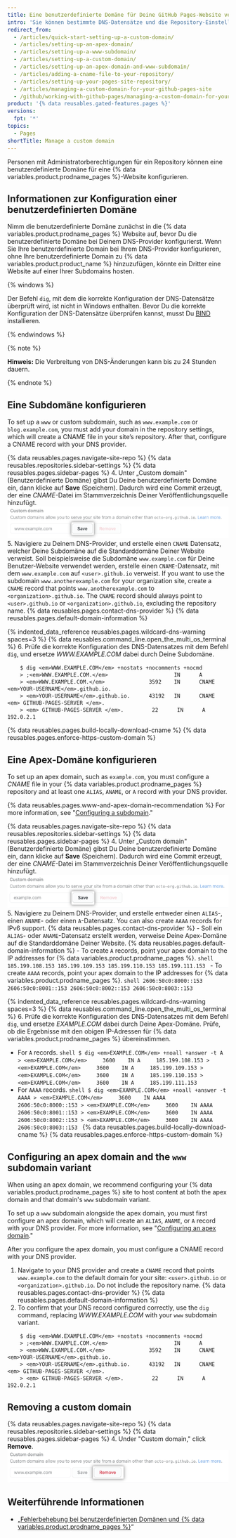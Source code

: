 ```yaml
---
title: Eine benutzerdefinierte Domäne für Deine GitHub Pages-Website verwalten
intro: 'Sie können bestimmte DNS-Datensätze und die Repository-Einstellungen so einrichten oder aktualisieren, dass die Standard-Domain für Ihre {% data variables.product.prodname_pages %}-Website auf eine benutzerdefinierte Domain verweist.'
redirect_from:
  - /articles/quick-start-setting-up-a-custom-domain/
  - /articles/setting-up-an-apex-domain/
  - /articles/setting-up-a-www-subdomain/
  - /articles/setting-up-a-custom-domain/
  - /articles/setting-up-an-apex-domain-and-www-subdomain/
  - /articles/adding-a-cname-file-to-your-repository/
  - /articles/setting-up-your-pages-site-repository/
  - /articles/managing-a-custom-domain-for-your-github-pages-site
  - /github/working-with-github-pages/managing-a-custom-domain-for-your-github-pages-site
product: '{% data reusables.gated-features.pages %}'
versions:
  fpt: '*'
topics:
  - Pages
shortTitle: Manage a custom domain
---
```


Personen mit Administratorberechtigungen für ein Repository können eine benutzerdefinierte Domäne für eine {% data variables.product.prodname_pages %}-Website konfigurieren.

## Informationen zur Konfiguration einer benutzerdefinierten Domäne

Nimm die benutzerdefinierte Domäne zunächst in die {% data variables.product.prodname_pages %} Website auf, bevor Du die benutzerdefinierte Domäne bei Deinem DNS-Provider konfigurierst. Wenn Sie Ihre benutzerdefinierte Domain bei Ihrem DNS-Provider konfigurieren, ohne Ihre benutzerdefinierte Domain zu {% data variables.product.product_name %} hinzuzufügen, könnte ein Dritter eine Website auf einer Ihrer Subdomains hosten.

{% windows %}

Der Befehl `dig`, mit dem die korrekte Konfiguration der DNS-Datensätze überprüft wird, ist nicht in Windows enthalten. Bevor Du die korrekte Konfiguration der DNS-Datensätze überprüfen kannst, musst Du [BIND](https://www.isc.org/bind/) installieren.

{% endwindows %}

{% note %}

**Hinweis:** Die Verbreitung von DNS-Änderungen kann bis zu 24 Stunden dauern.

{% endnote %}

## Eine Subdomäne konfigurieren

To set up a `www` or custom subdomain, such as `www.example.com` or `blog.example.com`, you must add your domain in the repository settings, which will create a CNAME file in your site’s repository. After that, configure a CNAME record with your DNS provider.

{% data reusables.pages.navigate-site-repo %}
{% data reusables.repositories.sidebar-settings %}
{% data reusables.pages.sidebar-pages %}
4. Unter „Custom domain" (Benutzerdefinierte Domäne) gibst Du Deine benutzerdefinierte Domäne ein, dann klicke auf **Save** (Speichern). Dadurch wird eine Commit erzeugt, der eine _CNAME_-Datei im Stammverzeichnis Deiner Veröffentlichungsquelle hinzufügt. ![Schaltfläche „Save custom domain" (Speichere benutzerdefinierte Domäne)](/assets/images/help/pages/save-custom-subdomain.png)
5. Navigiere zu Deinem DNS-Provider, und erstelle einen `CNAME` Datensatz, welcher Deine Subdomäne auf die Standarddomäne Deiner Website verweist. Soll beispielsweise die Subdomäne `www.example.com` für Deine Benutzer-Website verwendet werden, erstelle einen `CNAME`-Datensatz, mit dem `www.example.com` auf `<user>.github.io` verweist. If you want to use the subdomain `www.anotherexample.com` for your organization site, create a `CNAME` record that points `www.anotherexample.com` to `<organization>.github.io`. The `CNAME` record should always point to `<user>.github.io` or `<organization>.github.io`, excluding the repository name. {% data reusables.pages.contact-dns-provider %} {% data reusables.pages.default-domain-information %}

{% indented_data_reference reusables.pages.wildcard-dns-warning spaces=3 %}
{% data reusables.command_line.open_the_multi_os_terminal %}
6. Prüfe die korrekte Konfiguration des DNS-Datensatzes mit dem Befehl `dig`, und ersetze _WWW.EXAMPLE.COM_ dabei durch Deine Subdomäne.
```shell
    $ dig <em>WWW.EXAMPLE.COM</em> +nostats +nocomments +nocmd
    > ;<em>WWW.EXAMPLE.COM.</em>                     IN      A
    > <em>WWW.EXAMPLE.COM.</em>              3592    IN      CNAME   <em>YOUR-USERNAME</em>.github.io.
    > <em>YOUR-USERNAME</em>.github.io.      43192   IN      CNAME   <em> GITHUB-PAGES-SERVER </em>.
    > <em> GITHUB-PAGES-SERVER </em>.         22      IN      A       192.0.2.1
```
{% data reusables.pages.build-locally-download-cname %}
{% data reusables.pages.enforce-https-custom-domain %}

## Eine Apex-Domäne konfigurieren

To set up an apex domain, such as `example.com`, you must configure a _CNAME_ file  in your {% data variables.product.prodname_pages %} repository and at least one `ALIAS`, `ANAME`, or `A` record with your DNS provider.

{% data reusables.pages.www-and-apex-domain-recommendation %} For more information, see "[Configuring a subdomain](#configuring-a-subdomain)."

{% data reusables.pages.navigate-site-repo %}
{% data reusables.repositories.sidebar-settings %}
{% data reusables.pages.sidebar-pages %}
4. Unter „Custom domain" (Benutzerdefinierte Domäne) gibst Du Deine benutzerdefinierte Domäne ein, dann klicke auf **Save** (Speichern). Dadurch wird eine Commit erzeugt, der eine _CNAME_-Datei im Stammverzeichnis Deiner Veröffentlichungsquelle hinzufügt. ![Schaltfläche „Save custom domain" (Speichere benutzerdefinierte Domäne)](/assets/images/help/pages/save-custom-apex-domain.png)
5. Navigiere zu Deinem DNS-Provider, und erstelle entweder einen `ALIAS`-, einen `ANAME`- oder einen `A`-Datensatz. You can also create `AAAA` records for IPv6 support. {% data reusables.pages.contact-dns-provider %}
    - Soll ein `ALIAS`- oder `ANAME`-Datensatz erstellt werden, verweise Deine Apex-Domäne auf die Standarddomäne Deiner Website. {% data reusables.pages.default-domain-information %}
    - To create `A` records, point your apex domain to the IP addresses for {% data variables.product.prodname_pages %}.
      ```shell
      185.199.108.153
      185.199.109.153
      185.199.110.153
      185.199.111.153
      ```
    - To create `AAAA` records, point your apex domain to the IP addresses for {% data variables.product.prodname_pages %}.
      ```shell
      2606:50c0:8000::153
      2606:50c0:8001::153
      2606:50c0:8002::153
      2606:50c0:8003::153
      ```

{% indented_data_reference reusables.pages.wildcard-dns-warning spaces=3 %}
{% data reusables.command_line.open_the_multi_os_terminal %}
6. Prüfe die korrekte Konfiguration des DNS-Datensatzes mit dem Befehl `dig`, und ersetze _EXAMPLE.COM_ dabei durch Deine Apex-Domäne. Prüfe, ob die Ergebnisse mit den obigen IP-Adressen für {% data variables.product.prodname_pages %} übereinstimmen.
   - For `A` records.
    ```shell
    $ dig <em>EXAMPLE.COM</em> +noall +answer -t A
    > <em>EXAMPLE.COM</em>     3600    IN A     185.199.108.153
    > <em>EXAMPLE.COM</em>     3600    IN A     185.199.109.153
    > <em>EXAMPLE.COM</em>     3600    IN A     185.199.110.153
    > <em>EXAMPLE.COM</em>     3600    IN A     185.199.111.153
    ```
   - For `AAAA` records.
    ```shell
    $ dig <em>EXAMPLE.COM</em> +noall +answer -t AAAA
    > <em>EXAMPLE.COM</em>     3600    IN AAAA     2606:50c0:8000::153
    > <em>EXAMPLE.COM</em>     3600    IN AAAA     2606:50c0:8001::153
    > <em>EXAMPLE.COM</em>     3600    IN AAAA     2606:50c0:8002::153
    > <em>EXAMPLE.COM</em>     3600    IN AAAA     2606:50c0:8003::153
    ```
{% data reusables.pages.build-locally-download-cname %}
{% data reusables.pages.enforce-https-custom-domain %}

## Configuring an apex domain and the `www` subdomain variant

When using an apex domain, we recommend configuring your {% data variables.product.prodname_pages %} site to host content at both the apex domain and that domain's `www` subdomain variant.

To set up a `www` subdomain alongside the apex domain, you must first configure an apex domain, which will create an `ALIAS`, `ANAME`, or `A` record with your DNS provider. For more information, see "[Configuring an apex domain](#configuring-an-apex-domain)."

After you configure the apex domain, you must configure a CNAME record with your DNS provider.

1. Navigate to your DNS provider and create a `CNAME` record that points `www.example.com` to the default domain for your site: `<user>.github.io` or `<organization>.github.io`. Do not include the repository name. {% data reusables.pages.contact-dns-provider %} {% data reusables.pages.default-domain-information %}
2. To confirm that your DNS record configured correctly, use the `dig` command, replacing _WWW.EXAMPLE.COM_ with your `www` subdomain variant.
```shell
    $ dig <em>WWW.EXAMPLE.COM</em> +nostats +nocomments +nocmd
    > ;<em>WWW.EXAMPLE.COM.</em>                     IN      A
    > <em>WWW.EXAMPLE.COM.</em>              3592    IN      CNAME   <em>YOUR-USERNAME</em>.github.io.
    > <em>YOUR-USERNAME</em>.github.io.      43192   IN      CNAME   <em> GITHUB-PAGES-SERVER </em>.
    > <em> GITHUB-PAGES-SERVER </em>.         22      IN      A       192.0.2.1
```
## Removing a custom domain

{% data reusables.pages.navigate-site-repo %}
{% data reusables.repositories.sidebar-settings %}
{% data reusables.pages.sidebar-pages %}
4. Under "Custom domain," click **Remove**. ![Schaltfläche „Save custom domain" (Speichere benutzerdefinierte Domäne)](/assets/images/help/pages/remove-custom-domain.png)

## Weiterführende Informationen

- „[Fehlerbehebung bei benutzerdefinierten Domänen und {% data variables.product.prodname_pages %}](/articles/troubleshooting-custom-domains-and-github-pages)“
